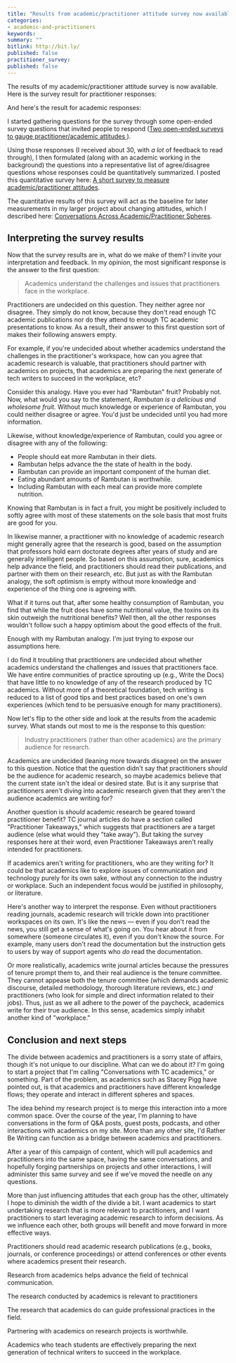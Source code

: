 ```yaml
---
title: "Results from academic/practitioner attitude survey now available"
categories:
- academic-and-practitioners
keywords:
summary: ""
bitlink: http://bit.ly/
published: false
practitioner_survey:
published: false
---
```


The results of my academic/practitioner attitude survey is now available. Here is the survey result for practitioner responses:


And here's the result for academic responses:


I started gathering questions for the survey through some open-ended survey questions that invited people to respond ([Two open-ended surveys to gauge practitioner/academic attitudes
](http://idratherbewriting.com/2018/02/06/survey-to-measure-tc-academic-practitioner-attitudes/)).

Using those responses (I received about 30, with *a lot* of feedback to read through), I then formulated (along with an academic working in the background) the questions into a representative list of agree/disagree questions whose responses could be quantitatively summarized. I posted this quantitative survey here: [A short survey to measure academic/practitioner attitudes](http://idratherbewriting.com/2018/07/02/survey-for-academics-and-practitioners/).

The quantitative results of this survey will act as the baseline for later measurements in my larger project about changing attitudes, which I described here: [Conversations Across Academic/Practitioner Spheres](http://idratherbewriting.com/academic-practitioner-project/).

## Interpreting the survey results

Now that the survey results are in, what do we make of them? I invite your interpretation and feedback. In my opinion, the most significant response is the answer to the first question:

> Academics understand the challenges and issues that practitioners face in the workplace.

Practitioners are undecided on this question. They neither agree nor disagree. They simply do not know, because they don't read enough TC academic publications nor do they attend to enough TC academic presentations to know. As a result, their answer to this first question sort of makes their following answers empty.

For example, if you're undecided about whether academics understand the challenges in the practitioner's workspace, how can you agree that academic research is valuable, that practitioners should partner with academics on projects, that academics are preparing the next generate of tech writers to succeed in the workplace, etc?

Consider this analogy. Have you ever had "Rambutan" fruit? Probably not. Now, what would you say to the statement, *Rambutan is a delicious and wholesome fruit.* Without much knowledge or experience of Rambutan, you could neither disagree or agree. You'd just be undecided until you had more information.

Likewise, without knowledge/experience of Rambutan, could you agree or disagree with any of the following:

* People should eat more Rambutan in their diets.
* Rambutan helps advance the the state of health in the body.
* Rambutan can provide an important component of the human diet.
* Eating abundant amounts of Rambutan is worthwhile.
* Including Rambutan with each meal can provide more complete nutrition.

Knowing that Rambutan is in fact a fruit, you might be positively included to softly agree with most of these statements on the sole basis that most fruits are good for you.

In likewise manner, a practitioner with no knowledge of academic research might generally agree that the research is good, based on the assumption that professors hold earn doctorate degrees after years of study and are generally intelligent people. So based on this assumption, sure, academics help advance the field, and practitioners should read their publications, and partner with them on their research, etc. But just as with the Rambutan analogy, the soft optimism is empty without more knowledge and experience of the thing one is agreeing with.

What if it turns out that, after some healthy consumption of Rambutan, you find that while the fruit does have some nutritional value, the toxins on its skin outweigh the nutritional benefits? Well then, all the other responses wouldn't follow such a happy optimism about the good effects of the fruit.

Enough with my Rambutan analogy. I'm just trying to expose our assumptions here.

I do find it troubling that practitioners are undecided about whether academics understand the challenges and issues that practitioners face. We have entire communities of practice sprouting up (e.g., Write the Docs) that have little to no knowledge of any of the research produced by TC academics. Without more of a theoretical foundation, tech writing is reduced to a list of good tips and best practices based on one's own experiences (which tend to be persuasive enough for many practitioners).

Now let's flip to the other side and look at the results from the academic survey. What stands out most to me is the response to this question:

> Industry practitioners (rather than other academics) are the primary audience for research.

Academics are undecided (leaning more towards disagree) on the answer to this question. Notice that the question didn't say that practitioners *should* be the audience for academic research, so maybe academics believe that the current state isn't the ideal or desired state. But is it any surprise that practitioners aren't diving into academic research given that they aren't the audience academics are writing for?

Another question is *should* academic research be geared toward practitioner benefit? TC journal articles do have a section called "Practitioner Takeaways," which suggests that practitioners are a target audience (else what would they "take away"). But taking the survey responses here at their word, even Practitioner Takeaways aren't really intended for practitioners.

If academics aren't writing for practitioners, who are they writing for? It could be that academics like to explore issues of communication and technology purely for its own sake, without any connection to the industry or workplace. Such an independent focus would be justified in philosophy, or literature.

Here's another way to interpret the response. Even without practitioners reading journals, academic research will trickle down into practitioner workspaces on its own. It's like the news &mdash; even if you don't read the news, you still get a sense of what's going on. You hear about it from somewhere (someone circulates it), even if you don't know the source. For example, many users don't read the documentation but the instruction gets to users by way of support agents who *do* read the documentation.

Or more realistically, academics write journal articles because the pressures of tenure prompt them to, and their real audience is the tenure committee. They cannot appease both the tenure committee (which demands academic discourse, detailed methodology, thorough literature reviews, etc.) *and* practitioners (who look for simple and direct information related to their jobs). Thus, just as we all adhere to the power of the paycheck, academics write for their true audience. In this sense, academics simply inhabit another kind of "workplace."

## Conclusion and next steps

The divide between academics and practitioners is a sorry state of affairs, though it's not unique to our discipline. What can we do about it? I'm going to start a project that I'm calling "Conversations with TC academics," or something. Part of the problem, as academics such as Stacey Pigg have pointed out, is that academics and practitioners have different knowledge flows; they operate and interact in different spheres and spaces.

The idea behind my research project is to merge this interaction into a more common space. Over the course of the year, I'm planning to have conversations in the form of Q&A posts, guest posts, podcasts, and other interactions with academics on my site. More than any other site, I'd Rather Be Writing can function as a bridge between academics and practitioners.  

After a year of this campaign of content, which will pull academics and practitioners into the same space, having the same conversations, and hopefully forging partnerships on projects and other interactions, I will administer this same survey and see if we've moved the needle on any questions.

More than just influencing attitudes that each group has the other, ultimately I hope to diminish the width of the divide a bit. I want academics to start undertaking research that is more relevant to practitioners, and I want practitioners to start leveraging academic research to inform decisions. As we influence each other, both groups will benefit and move forward in more effective ways.




Practitioners should read academic research publications (e.g., books, journals, or conference proceedings) or attend conferences or other events where academics present their research.

Research from academics helps advance the field of technical communication.

The research conducted by academics is relevant to practitioners

The research that academics do can guide professional practices in the field.

Partnering with academics on research projects is worthwhile.

Academics who teach students are effectively preparing the next generation of technical writers to succeed in the workplace.
